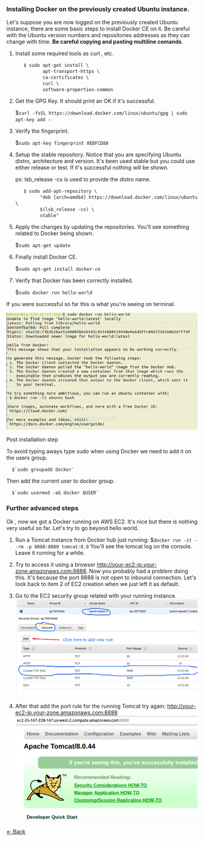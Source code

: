 ### Installing Docker on the previously created Ubuntu instance.
 
 Let's suppose you are now logged on the previously created Ubuntu instance, there are some basic steps
 to install Docker CE on it. Be careful with the Ubuntu version numbers and repositories addresses as
 they can change with time. **Be careful copying and pasting multiline comands**.
      
   1. Install some required tools as curl , etc.
      
      ```
         $ sudo apt-get install \
                apt-transport-https \
                ca-certificates \
                curl \
                software-properties-common
      ```
 
   2. Get the GPG Key. It should print an OK if it's successful. 
     
      $`curl -fsSL https://download.docker.com/linux/ubuntu/gpg | sudo apt-key add -`
    
   3. Verify the fingerprint.
   
      $`sudo apt-key fingerprint 0EBFCD88`
     
   4. Setup the stable repository. Notice that you are specifying Ubuntu distro, architecture and version.
      It's been used stable but you could use either release or test. If it's successful nothing will be shown.
      
      ps: lsb_release -cs is used to provide the distro name.
   
      ```
         $ sudo add-apt-repository \
               "deb [arch=amd64] https://download.docker.com/linux/ubuntu \
               $(lsb_release -cs) \
               stable"

      ```
      
   5. Apply the changes by updating the repositories. You'll see something related to Docker being shown.
       
      $`sudo apt-get update`
      
   6. Finally install Docker CE.
   
      $`sudo apt-get install docker-ce`
      
   7. Verify that Docker has been correctly installed.
   
      $`sudo docker run hello-world`
       
   If you were successful so far this is what you're seeing on terminal.
        
   ![success.png](images/success.png)

   Post installation step

   To avoid typing aways type sudo when using Docker we need to add it on the users group.

      $`sudo groupadd docker`

   Then add the current user to docker group.

      $`sudo usermod -aG docker $USER`
   
   ### Further advanced steps
   
   Ok , now we got a Docker running on AWS EC2. It's nice but there is nothing very useful so far.
   Let's try to go beyond hello world.
   
   1. Run a Tomcat instance from Docker hub just running:
      $`docker run -it --rm -p 8888:8080 tomcat:8.0`
      You'll see the tomcat log on the console. Leave it running for a while.
        
   2. Try to access it using a browser http://your-ec2-ip.your-zone.amazonaws.com:8888.
      Now you probably had a problem doing this. It's because the port 8888 is not open
      to inbound connection. Let's look back to item 2 of EC2 creation when we just
      left it as default.
      
   3. Go to the EC2 security group related with your running instance.
      ![inbound.png](images/inbound.png)
      
   4. After that add the port rule for the running Tomcat try again: http://your-ec2-ip.your-zone.amazonaws.com:8888
      ![tomcat.png](images/tomcat.png)
      
   [<- Back](README.md)